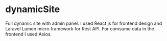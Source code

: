 <h1> dynamicSite </h1>
Full dynamic site with admin panel. I used React js for frontend design and Laravel Lumen micro framework for Rest API. For comsume data in the frontend I used Axios. 
